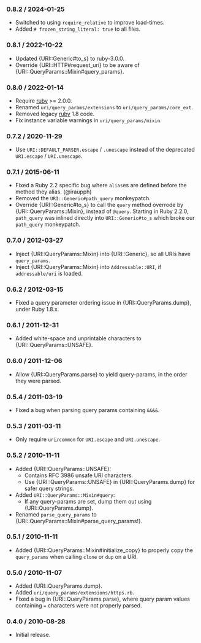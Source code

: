 ### 0.8.2 / 2024-01-25

* Switched to using `require_relative` to improve load-times.
* Added `# frozen_string_literal: true` to all files.

### 0.8.1 / 2022-10-22

* Updated {URI::Generic#to_s} to ruby-3.0.0.
* Override {URI::HTTP#request_uri} to be aware of
  {URI::QueryParams::Mixin#query_params}.

### 0.8.0 / 2022-01-14

* Require [ruby] >= 2.0.0.
* Renamed `uri/query_params/extensions` to `uri/query_params/core_ext`.
* Removed legacy [ruby] 1.8 code.
* Fix instance variable warnings in `uri/query_params/mixin`.

### 0.7.2 / 2020-11-29

* Use `URI::DEFAULT_PARSER.escape` / `.unescape` instead of the deprecated
  `URI.escape` / `URI.unescape`.

### 0.7.1 / 2015-06-11

* Fixed a Ruby 2.2 specific bug where `alias`es are defined before the method
  they alias. (@iraupph)
* Removed the `URI::Generic#path_query` monkeypatch.
* Override {URI::Generic#to_s} to call the `query` method overrode by
  {URI::QueryParams::Mixin}, instead of `@query`. Starting in Ruby 2.2.0,
  `path_query` was inlined directly into `URI::Generic#to_s` which broke our
  `path_query` monkeypatch.

### 0.7.0 / 2012-03-27

* Inject {URI::QueryParams::Mixin} into {URI::Generic}, so all URIs have
  `query_params`.
* Inject {URI::QueryParams::Mixin} into `Addressable::URI`, if `addressable/uri`
  is loaded.

### 0.6.2 / 2012-03-15

* Fixed a query parameter ordering issue in {URI::QueryParams.dump},
  under Ruby 1.8.x.

### 0.6.1 / 2011-12-31

* Added white-space and unprintable characters to {URI::QueryParams::UNSAFE}.

### 0.6.0 / 2011-12-06

* Allow {URI::QueryParams.parse} to yield query-params, in the order they were
  parsed.

### 0.5.4 / 2011-03-19

* Fixed a bug when parsing query params containing `&&&&`.

### 0.5.3 / 2011-03-11

* Only require `uri/common` for `URI.escape` and `URI.unescape`.

### 0.5.2 / 2010-11-11

* Added {URI::QueryParams::UNSAFE}:
  * Contains RFC 3986 unsafe URI characters.
  * Use {URI::QueryParams::UNSAFE} in {URI::QueryParams.dump} for safer
    query strings.
* Added `URI::QueryParams::Mixin#query`:
  * If any query-params are set, dump them out using
    {URI::QueryParams.dump}.
* Renamed `parse_query_params` to
  {URI::QueryParams::Mixin#parse_query_params!}.

### 0.5.1 / 2010-11-11

* Added {URI::QueryParams::Mixin#initialize_copy} to properly copy the
  `query_params` when calling `clone` or `dup` on a URI.

### 0.5.0 / 2010-11-07

* Added {URI::QueryParams.dump}.
* Added `uri/query_params/extensions/https.rb`.
* Fixed a bug in {URI::QueryParams.parse}, where query param values
  containing `=` characters were not properly parsed.

### 0.4.0 / 2010-08-28

* Initial release.

[ruby]: https://www.ruby-lang.org/
